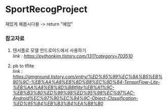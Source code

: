 # SportRecogProject

재밌게 해봅시다용 -> return "예압" 

### 참고자료

1. 텐서플로 모델 안드로이드에서 사용하기  
*link : https://pythonkim.tistory.com/131?category=703510*

2. pb to tflite  
*link : https://gmground.tistory.com/entry/%ED%95%99%EC%8A%B5%EB%90%9C-%EB%AA%A8%EB%8D%B8%EC%9D%84-TensorFlow-Lite-%EB%AA%A8%EB%8D%B8tflite%EB%A1%9C-%EB%B3%80%ED%99%98%ED%95%98%EC%97%AC-Android%EC%97%90%EC%84%9C-Object-Classification-%ED%95%B4%EB%B3%B4%EA%B8%B0*

